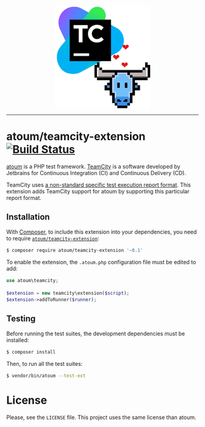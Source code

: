 <p align="center">
    <img src="./res/logo.png" alt="atoum's logo + TeamCity's logo with floating hearts" width="250px" />
</p>

---

# atoum/teamcity-extension [![Build Status](https://travis-ci.org/Hywan/atoum-teamcity-extension.svg?branch=master)](https://travis-ci.org/Hywan/atoum-teamcity-extension)

[atoum](http://atoum.org/) is a PHP test
framework. [TeamCity](https://www.jetbrains.com/teamcity/) is a
software developed by Jetbrains for Continuous Integration (CI) and
Continuous Delivery (CD).

TeamCity uses
[a non-standard specific test execution report format](https://confluence.jetbrains.com/display/TCD8/Build+Script+Interaction+with+TeamCity). This
extension adds TeamCity support for atoum by supporting this
particular report format.

## Installation

With [Composer](https://getcomposer.org/), to include this extension into
your dependencies, you need to
require
[`atoum/teamcity-extension`](https://packagist.org/packages/atoum/teamcity-extension):

```sh
$ composer require atoum/teamcity-extension '~0.1'
```

To enable the extension, the `.atoum.php` configuration file must be edited to add:

```php
use atoum\teamcity;

$extension = new teamcity\extension($script);
$extension->addToRunner($runner);
```

## Testing

Before running the test suites, the development dependencies must be installed:

```sh
$ composer install
```

Then, to run all the test suites:

```sh
$ vendor/bin/atoum --test-ext
```

# License

Please, see the `LICENSE` file. This project uses the same license than atoum.
